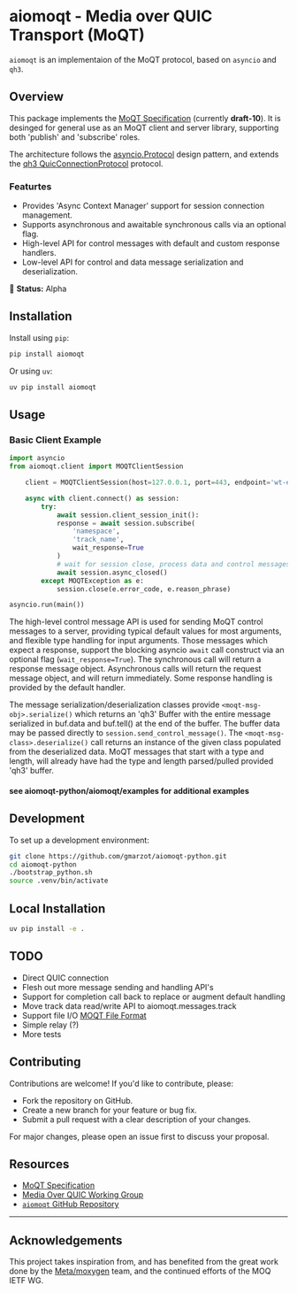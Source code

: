 # aiomoqt - Media over QUIC Transport (MoQT)

`aiomoqt` is an implementaion of the MoQT protocol, based on `asyncio` and `qh3`.

## Overview

This package implements the [MoQT Specification](https://moq-wg.github.io/moq-transport/draft-ietf-moq-transport.html) (currently **draft-10**). It is desinged for general use as an MoQT client and server library, supporting both 'publish' and 'subscribe' roles.

The architecture follows the [asyncio.Protocol](https://pypi.org/project/asyncio/) design pattern, and extends the [qh3 QuicConnectionProtocol](https://pypi.org/project/qh3/) protocol.

### Featurtes

- Provides 'Async Context Manager' support for session connection management.
- Supports asynchronous and awaitable synchronous calls via an optional flag.
- High-level API for control messages with default and custom response handlers.
- Low-level API for control and data message serialization and deserialization.

🚀 **Status:** Alpha

## Installation

Install using `pip`:

```bash
pip install aiomoqt
```

Or using `uv`:

```bash
uv pip install aiomoqt
```

## Usage

### Basic Client Example

```python
import asyncio
from aiomoqt.client import MOQTClientSession

    client = MOQTClientSession(host=127.0.0.1, port=443, endpoint='wt-endpoint')

    async with client.connect() as session:
        try:
            await session.client_session_init():
            response = await session.subscribe(
                'namespace', 
                'track_name',
                wait_response=True
            )
            # wait for session close, process data and control messages
            await session.async_closed()
        except MOQTException as e:
            session.close(e.error_code, e.reason_phrase)

asyncio.run(main())
```

The high-level control message API is used for sending MoQT control messages to a server, providing typical default values for most arguments, and flexible type handling for input arguments. Those messages which expect a response, support the blocking asyncio ```await``` call construct via an optional flag (```wait_response=True```). The synchronous call will return a response message object. Asynchronous calls will return the request message object, and will return immediately. Some response handling is provided by the default handler.

The message serialization/deserialization classes provide ```<moqt-msg-obj>.serialize()``` which returns an 'qh3' Buffer with the entire message serialized in buf.data and buf.tell() at the end of the buffer. The buffer data may be passed directly to ```session.send_control_message()```. The ```<moqt-msg-class>.deserialize()``` call returns an instance of the given class populated from the deserialized data. MoQT messages that start with a type and length, will already have had the type and length parsed/pulled provided 'qh3' buffer.

#### see aiomoqt-python/aiomoqt/examples for additional examples

## Development

To set up a development environment:

```bash
git clone https://github.com/gmarzot/aiomoqt-python.git
cd aiomoqt-python
./bootstrap_python.sh
source .venv/bin/activate
```
## Local Installation

```bash
uv pip install -e .
```

## TODO

* Direct QUIC connection
* Flesh out more message sending and handling API's
* Support for completion call back to replace or augment default handling
* Move track data read/write API to aiomoqt.messages.track
* Support file I/O [MOQT File Format](https://datatracker.ietf.org/doc/html/draft-jennings-moq-file-00)
* Simple relay (?)
* More tests

## Contributing

Contributions are welcome! If you'd like to contribute, please:

* Fork the repository on GitHub.
* Create a new branch for your feature or bug fix.
* Submit a pull request with a clear description of your changes.

For major changes, please open an issue first to discuss your proposal.

## Resources

- [MoQT Specification](https://moq-wg.github.io/moq-transport/draft-ietf-moq-transport.html)
- [Media Over QUIC Working Group](https://datatracker.ietf.org/wg/moq/about/)
- [`aiomoqt` GitHub Repository](https://github.com/gmarzot/aiomoqt-python)

---

## Acknowledgements

This project takes inspiration from, and has benefited from the great work done by the [Meta/moxygen](https://github.com/facebookexperimental/moxygen) team, and the continued efforts of the MOQ IETF WG.

